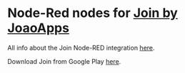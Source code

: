 # Node-Red nodes for [Join by JoaoApps](https://joaoapps.com/join/)

All info about the Join Node-RED integration [here](https://joaoapps.com/join/node-red/).

Download Join from Google Play [here](https://play.google.com/store/apps/details?id=com.joaomgcd.join).
